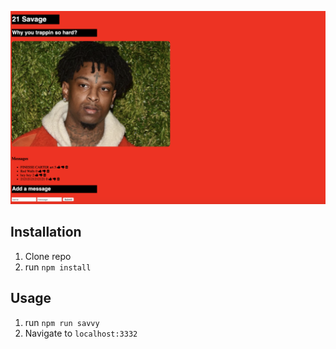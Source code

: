 ![21 Savage](public/savage.png)

## Installation

1. Clone repo
2. run `npm install`

## Usage

1. run `npm run savvy`
2. Navigate to `localhost:3332`
